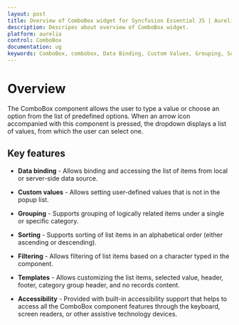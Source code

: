```yaml
---
layout: post
title: Overview of ComboBox widget for Syncfusion Essential JS | Aurelia
description: Descripes about overview of ComboBox widget.
platform: aurelia
control: ComboBox
documentation: ug
keywords: ComboBox, combobox, Data Binding, Custom Values, Grouping, Sorting, Filtering, Templates
---
```


# Overview

The ComboBox component allows the user to type a value or choose an option from the list of predefined options. When an arrow icon accompanied with this component is pressed, the dropdown displays a list of values, from which the user can select one.

## Key features

* **Data binding** - Allows binding and accessing the list of items from local or server-side data source.

* **Custom values** - Allows setting user-defined values that is not in the popup list.

* **Grouping** - Supports grouping of logically related items under a single or specific category.

* **Sorting** - Supports sorting of list items in an alphabetical order (either ascending or descending).

* **Filtering** - Allows filtering of list items based on a character typed in the component.

* **Templates**  - Allows customizing the list items, selected value, header, footer, category group header, and no records content.

* **Accessibility** - Provided with built-in accessibility support that helps to access all the ComboBox component features through the keyboard, screen readers, or other assistive technology devices.